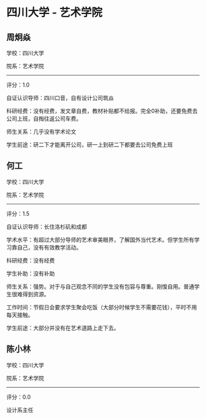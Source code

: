 # 四川大学 - 艺术学院

## 周炯焱

学校：四川大学

院系：艺术学院

* * *

评分：1.0

自证认识导师：四川口音，自有设计公司筑焱

科研经费：没有经费，发文章自费，教材补贴都不给报。完全0补助，还要免费去公司上班，自掏往返公司车费。

师生关系：几乎没有学术论文

学生前途：研二下才能离开公司，研一上到研二下都要去公司免费上班

## 何工

学校：四川大学

院系：艺术学院

* * *

评分：1.5

自证认识导师：长住洛杉矶和成都

学术水平：有超过大部分导师的艺术审美眼界，了解国外当代艺术。但学生所有学习靠自己，没有有效教学活动。

科研经费：没有经费

学生补助：没有补助

师生关系：强势。对于与自己观念不同的学生没有包容与尊重。刚愎自用。普通学生很难得到资源。

工作时间：节假日会要求学生聚会吃饭（大部分时候学生不需要花钱），平时不用每天接触。

学生前途：大部分并没有在艺术道路上走下去。

## 陈小林

学校：四川大学

院系：艺术学院

* * *

评分：0.0

设计系主任
